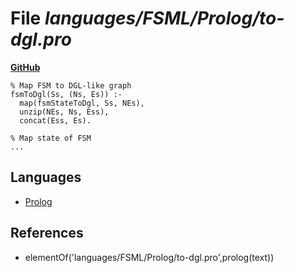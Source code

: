 # File _languages/FSML/Prolog/to-dgl.pro_
**[GitHub](https://github.com/softlang/yas/blob/master/languages/FSML/Prolog/to-dgl.pro)**
```
% Map FSM to DGL-like graph
fsmToDgl(Ss, (Ns, Es)) :-
  map(fsmStateToDgl, Ss, NEs),
  unzip(NEs, Ns, Ess),
  concat(Ess, Es).

% Map state of FSM
...
```

## Languages
* [Prolog](../languages/Prolog.md)

## References
* elementOf('languages/FSML/Prolog/to-dgl.pro',prolog(text))
